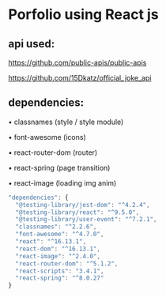 # Porfolio using React js

## api used:
https://github.com/public-apis/public-apis


https://github.com/15Dkatz/official_joke_api

## dependencies:
• classnames (style / style module)

• font-awesome (icons)

• react-router-dom (router)

• react-spring (page transition)

• react-image (loading img anim)

```javascript
"dependencies": {
  "@testing-library/jest-dom": "^4.2.4",
  "@testing-library/react": "^9.5.0",
  "@testing-library/user-event": "^7.2.1",
  "classnames": "^2.2.6",
  "font-awesome": "^4.7.0",
  "react": "^16.13.1",
  "react-dom": "^16.13.1",
  "react-image": "^2.4.0",
  "react-router-dom": "^5.1.2",
  "react-scripts": "3.4.1",
  "react-spring": "^8.0.27"
}
```